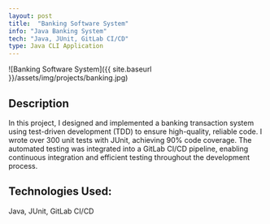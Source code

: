 ```yaml
---
layout: post
title:  "Banking Software System"
info: "Java Banking System"
tech: "Java, JUnit, GitLab CI/CD"
type: Java CLI Application
---
```

![Banking Software System]({{ site.baseurl }}/assets/img/projects/banking.jpg)

## Description
In this project, I designed and implemented a banking transaction system using test-driven development (TDD) to ensure high-quality, reliable code. I wrote over 300 unit tests with JUnit, achieving 90% code coverage. The automated testing was integrated into a GitLab CI/CD pipeline, enabling continuous integration and efficient testing throughout the development process.

## Technologies Used:
Java, JUnit, GitLab CI/CD
